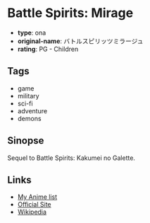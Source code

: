 # Battle Spirits: Mirage

-   **type**: ona
-   **original-name**: バトルスピリッツミラージュ
-   **rating**: PG - Children

## Tags

-   game
-   military
-   sci-fi
-   adventure
-   demons

## Sinopse

Sequel to Battle Spirits: Kakumei no Galette.

## Links

-   [My Anime list](https://myanimelist.net/anime/48810/Battle_Spirits__Mirage)
-   [Official Site](https://www.bn-pictures.co.jp/battlespirits/)
-   [Wikipedia](https://ja.wikipedia.org/wiki/%E3%83%90%E3%83%88%E3%83%AB%E3%82%B9%E3%83%94%E3%83%AA%E3%83%83%E3%83%84_%E8%B5%AB%E7%9B%9F%E3%81%AE%E3%82%AC%E3%83%AC%E3%83%83%E3%83%88)
